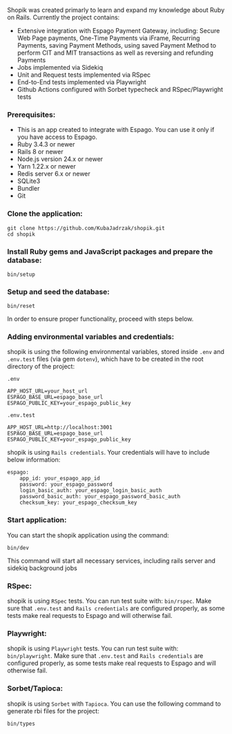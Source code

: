 Shopik was created primarly to learn and expand my knowledge about Ruby on Rails. Currently the project contains:

- Extensive integration with Espago Payment Gateway, including: Secure Web Page payments, One-Time Payments via iFrame, Recurring Payments, saving Payment Methods, using saved Payment Method to perform CIT and MIT transactions as well as reversing and refunding Payments
- Jobs implemented via Sidekiq
- Unit and Request tests implemented via RSpec
- End-to-End tests implemented via Playwright
- Github Actions configured with Sorbet typecheck and RSpec/Playwright tests


### Prerequisites:

- This is an app created to integrate with Espago. You can use it only if you have access to Espago.
- Ruby 3.4.3 or newer
- Rails 8 or newer
- Node.js version 24.x or newer
- Yarn 1.22.x or newer
- Redis server 6.x or newer
- SQLite3
- Bundler
- Git

### Clone the application:

```
git clone https://github.com/KubaJadrzak/shopik.git
cd shopik
```
### Install Ruby gems and JavaScript packages and prepare the database:
```
bin/setup
```
### Setup and seed the database:
```
bin/reset
```

In order to ensure proper functionality, proceed with steps below.

### Adding environmental variables and credentials:

shopik is using the following environmental variables, stored inside `.env` and `.env.test` files (via gem `dotenv`), which have to be created in the root directory of the project:

`.env`
```
APP_HOST_URL=your_host_url
ESPAGO_BASE_URL=espago_base_url
ESPAGO_PUBLIC_KEY=your_espago_public_key
```

`.env.test`

```
APP_HOST_URL=http://localhost:3001
ESPAGO_BASE_URL=espago_base_url
ESPAGO_PUBLIC_KEY=your_espago_public_key
```

shopik is using `Rails credentials`. Your credentials will have to include below information:

```
espago:
    app_id: your_espago_app_id
    password: your_espago_password
    login_basic_auth: your_espago_login_basic_auth
    password_basic_auth: your_espago_password_basic_auth
    checksum_key: your_espago_checksum_key
```
### Start application:

You can start the shopik application using the command:
```
bin/dev
```
This command will start all necessary services, including rails server and sidekiq background jobs

### RSpec: 

shopik is using `RSpec` tests. You can run test suite with: `bin/rspec`. Make sure that `.env.test` and `Rails credentials` are configured properly, as some tests make real requests to Espago and will otherwise fail.

### Playwright: 

shopik is using `Playwright` tests. You can run test suite with: `bin/playwright`. Make sure that `.env.test` and `Rails credentials` are configured properly, as some tests make real requests to Espago and will otherwise fail.

### Sorbet/Tapioca:

shopik is using `Sorbet` with `Tapioca`. You can use the following command to generate rbi files for the project:
```
bin/types
```


